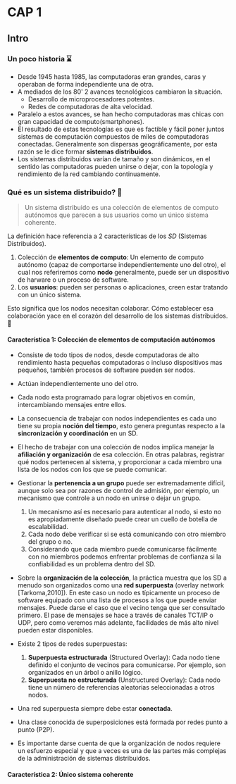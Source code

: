 # CAP 1
## Intro
### Un poco historia ⌛
- Desde 1945 hasta 1985, las computadoras eran grandes, caras y operaban de forma independiente una de otra.
- A mediados de los 80' 2 avances tecnológicos cambiaron la situación.
  - Desarrollo de microprocesadores potentes.
  - Redes de computadoras de alta velocidad.
- Paralelo a estos avances, se han hecho computadoras mas chicas con gran capacidad de computo(smartphones).
- El resultado de estas tecnologías es que es factible y fácil poner juntos sistemas de computación compuestos de miles de computadoras conectadas. Generalmente son dispersas geográficamente, por esta razón se le dice formar **sistemas distribuidos**.
- Los sistemas distribuidos varían de tamaño y son dinámicos, en el sentido las computadoras pueden unirse o dejar, con la topología y rendimiento de la red cambiando continuamente.

### Qué es un sistema distribuido? 🤔
> Un sistema distribuido es una colección de elementos de computo autónomos que parecen a sus usuarios como un único sistema coherente.

La definición hace referencia a 2 características de los *SD* (Sistemas Distribuidos).

1. Colección de **elementos de computo**: Un elemento de computo autónomo (capaz de comportarse independientemente uno del otro), el cual nos referiremos como **nodo** generalmente, puede ser un dispositivo de harware o un proceso de software.
2. Los **usuarios**: pueden ser personas o aplicaciones, creen estar tratando con un único sistema.

Esto significa que los nodos necesitan colaborar. Cómo establecer esa colaboración yace en el corazón del desarrollo de los sistemas distribuidos. 💓

#### Característica 1: Colección de elementos de computación autónomos
- Consiste de todo tipos de nodos, desde computadoras de alto rendimiento hasta pequeñas computadoras o incluso dispositivos mas pequeños, también procesos de software pueden ser nodos.
- Actúan independientemente uno del otro.
- Cada nodo esta programado para lograr objetivos en común, intercambiando mensajes entre ellos.
- La consecuencia de trabajar con nodos independientes es cada uno tiene su propia **noción del tiempo**, esto genera preguntas respecto a la **sincronización y coordinación** en un SD.
- El hecho de trabajar con una colección de nodos implica manejar la **afiliación y organización** de esa colección. En otras palabras, registrar qué nodos pertenecen al sistema, y proporcionar a cada miembro una lista de los nodos con los que se puede comunicar.
- Gestionar la **pertenencia a un grupo** puede ser extremadamente difícil, aunque solo sea por razones de control de admisión, por ejemplo, un mecanismo que controle a un nodo en unirse o dejar un grupo.
  1. Un mecanismo así es necesario para autenticar al nodo, si esto no es apropiadamente diseñado puede crear un cuello de botella de escalabilidad.
  2. Cada nodo debe verificar si se está comunicando con otro miembro del grupo o no.
  3. Considerando que cada miembro puede comunicarse fácilmente con no miembros podemos enfrentar problemas de confianza si la confiabilidad es un problema dentro del SD.

- Sobre la **organización de la colección**, la práctica muestra que los SD a menudo son organizados como una **red superpuesta** (overlay network [Tarkoma,2010]). En este caso un nodo es típicamente un proceso de software equipado con una lista de procesos a los que puede enviar mensajes. Puede darse el caso que el vecino tenga que ser consultado primero. El pase de mensajes se hace a través de canales TCT/IP o UDP, pero como veremos más adelante, facilidades de más alto nivel pueden estar disponibles.
- Existe 2 tipos de redes superpuestas:
  1. **Superpuesta estructurada** (Structured Overlay): Cada nodo tiene definido el conjunto de vecinos para comunicarse. Por ejemplo, son organizados en un árbol o anillo lógico.
  2. **Superpuesta no estructurada** (Unstructured Overlay): Cada nodo tiene un número de referencias aleatorias seleccionadas a otros nodos.

- Una red superpuesta siempre debe estar **conectada**.
- Una clase conocida de superposiciones está formada por redes punto a punto (P2P).
- Es importante darse cuenta de que la organización de nodos requiere un esfuerzo especial y que a veces es una de las partes más complejas de la administración de sistemas distribuidos.

#### Característica 2: Único sistema coherente
